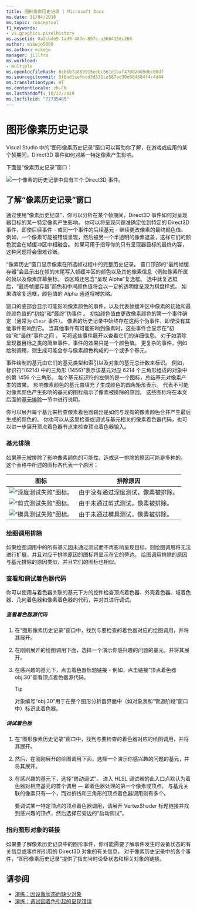 ```yaml
---
title: 图形像素历史记录 | Microsoft Docs
ms.date: 11/04/2016
ms.topic: conceptual
f1_keywords:
- vs.graphics.pixelhistory
ms.assetid: 0a2cbde5-1ad9-487e-857c-a3664158c268
author: mikejo5000
ms.author: mikejo
manager: jillfra
ms.workload:
- multiple
ms.openlocfilehash: 8cb1b7a869915eebc561e1baf47082dd5dbc00df
ms.sourcegitcommit: 5f6ad1cefbcd3d531ce587ad30e684684f4c4d44
ms.translationtype: HT
ms.contentlocale: zh-CN
ms.lasthandoff: 10/22/2019
ms.locfileid: "72735485"
---
```

# <a name="graphics-pixel-history"></a>图形像素历史记录
Visual Studio 中的“图形像素历史记录”窗口可以帮助你了解，在游戏或应用的某个帧期间，Direct3D 事件如何对某一特定像素产生影响。

 下面是“像素历史记录”窗口：

 ![一个像素的历史记录中具有三个 Direct3D 事件。](media/gfx_diag_demo_pixel_history_orientation.png "gfx_diag_demo_pixel_history_orientation")

## <a name="understanding-the-pixel-history-window"></a>了解“像素历史记录”窗口
 通过使用“像素历史纪录”，你可以分析在某个帧期间，Direct3D 事件如何对呈现器目标的某一特定像素产生影响。 你可以将呈现问题准确定位到特定的 Direct3D 事件，即使后续事件 - 或同一个事件的后续基元 - 继续更改像素的最终颜色值。 例如，一个像素可能被错误呈现，然后被另一个半透明的像素遮盖，这样它们的颜色就会在帧缓冲区中相融合。 如果可用于指导你的只有呈现器目标的最终内容，这种问题将会很难诊断。

 “像素历史”窗口显示像素在所选帧过程中的完整历史记录。 窗口顶部的“最终帧缓存器”会显示出在帧的末尾写入帧缓冲区的颜色以及其他像素信息（例如像素所属的帧以及像素屏幕坐标。 该区域还包含“呈现 Alpha”复选框。 选中此复选框后，“最终帧缓存器”颜色和中间颜色值将会以一定的透明度呈现为棋盘样式。 如果清除复选框，颜色值的 Alpha 通道将被忽略。

 窗口的底部会显示可能影响像素颜色的事件，以及代表帧缓冲区中像素的初始和最终颜色值的“初始”和“最终”伪事件 。 初始颜色值由更改像素颜色的第一个事件确定（通常为 `Clear` 事件）。 像素的历史记录中始终存在这两个伪事件，即使没有其他事件影响到它。 当其他事件有可能影响到像素时，这些事件会显示在“初始”和“最终”事件之间 。 可将这些事件展开以查看它们的详细信息。 对于如清除呈现器目标之类的简单事件，事件的效果只是一个颜色值。 更复杂的事件，例如绘制调用，则生成可能会参与像素颜色构成的一个或多个基元。

 事件绘制的基元由它们的基元类型和索引以及对象的基元总计数来标识。 例如，标识符“(6214) 中的三角形 (1456)”表示该基元对应 6214 个三角形组成的对象中的第 1456 个三角形。 每个基元标识符的左侧的是一个图标，总结基元对像素产生的效果。 影响像素颜色的基元由填充了生成颜色的圆角矩形表示。 代表不可能对像素颜色产生影响的基元的图标指示了像素被排除的原因。 这些图标将在本文后面的[基元排除](#exclusion)一节中进行说明。

 你可以展开每个基元来检查像素着色器输出是如何与现有的像素颜色合并产生最后生成的颜色的。 你也可以从这里检查或调试与基元相关的像素着色器代码，也可以进一步展开顶点着色器节点来检查顶点着色器输入。

### <a name="primitive-exclusion"></a><a name="exclusion"></a> 基元排除
 如果基元被排除了影响像素颜色的可能性，造成这一排除的原因可能是多种的。 这个表格中所述的图标各代表一个原因：

|图标|排除原因|
|----------|--------------------------|
|![“深度测试失败”图标。](media/vsg_hist_icon_failed_depth.png "vsg_hist_icon_failed_depth")|由于没有通过深度测试，像素被排除。|
|![“剪式测试失败”图标。](media/vsg_hist_icon_failed_scissor.png "vsg_hist_icon_failed_scissor")|由于未通过剪式测试，像素被排除。|
|![“模具测试失败”图标。](media/vsg_hist_icon_failed_stencil.png "vsg_hist_icon_failed_stencil")|由于未通过模具测试，像素被排除。|

### <a name="draw-call-exclusion"></a>绘图调用排除
 如果绘图调用中的所有基元因未通过测试而不再影响呈现目标，则绘图调用将无法进行扩展，并且对应于排除原因的图标将显示在它的旁边。 绘图调用排除的原因与基元排除的原因类似，并且它们的图标也相似。

### <a name="viewing-and-debugging-shader-code"></a>查看和调试着色器代码
 你可以使用与着色器关联的基元下方的控件检查顶点着色器、外壳着色器、域着色器、几何着色器和像素着色器的代码，并对其进行调试。

##### <a name="to-view-a-shaders-source-code"></a>查看着色器源代码

1. 在“图形像素历史记录”窗口中，找到与要检查的着色器对应的绘图调用，并将其展开。

2. 在刚刚展开的绘图调用下面，选择一个演示你感兴趣的问题的基元，并将其展开。

3. 在感兴趣的基元下，点击着色器标题链接 - 例如，点击链接“顶点着色器 obj:30”查看顶点着色器源代码。

    > [!TIP]
    > 对象编号“obj:30”用于在整个图形分析器界面中（如对象表和“管道阶段”窗口中）标识此着色器。

##### <a name="to-debug-a-shader"></a>调试着色器

1. 在“图形像素历史记录”窗口中，找到与要检查的着色器对应的绘图调用，并将其展开。

2. 然后，在刚刚展开的绘图调用下面，选择一个演示你感兴趣的问题的基元，并将其展开。

3. 在感兴趣的基元下，选择“启动调试”。 进入 HLSL 调试器的此入口点默认为着色器对相应基元的首个调用 — 即着色器处理的第一个像素或顶点。 与基元关联的像素只有一个，而对折线和三角形的顶点着色器调用则有多个。

     要调试某一特定顶点的顶点着色器调用，请展开 VertexShader 标题链接并找到感兴趣的顶点，然后选择它旁边的“启动调试”。

### <a name="links-to-graphics-objects"></a>指向图形对象的链接
 如果要了解像素历史记录中的图形事件，你可能需要了解事件发生时设备状态的有关信息或事件所引用的 Direct3D 对象的有关信息。 对于像素历史记录中的各个事件，“图形像素历史记录”提供了指向当时设备状态和相关对象的链接。

## <a name="see-also"></a>请参阅
- [演练：因设备状态而缺少对象](walkthrough-missing-objects-due-to-device-state.md)
- [演练：调试因着色引起的呈现错误](walkthrough-debugging-rendering-errors-due-to-shading.md)